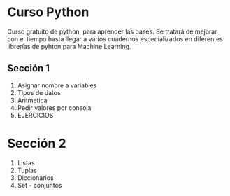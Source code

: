 # Curso Python
Curso gratuito de python, para aprender las bases. Se tratará de mejorar con el tiempo hasta llegar a varios cuadernos especializados en diferentes librerías de pyhton para Machine Learning.

## Sección 1
1. Asignar nombre a variables
2. Tipos de datos
3. Aritmetica
4. Pedir valores por consola
5. EJERCICIOS
# Sección 2
1. Listas
2. Tuplas
3. Diccionarios
4. Set - conjuntos
